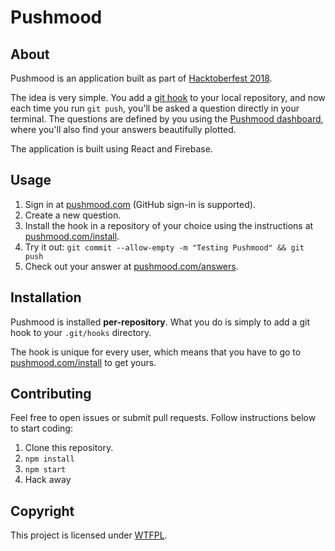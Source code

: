 # Pushmood

## About

Pushmood is an application built as part of [Hacktoberfest 2018](https://hacktoberfest.digitalocean.com/).

The idea is very simple. You add a [git hook](https://git-scm.com/book/en/v2/Customizing-Git-Git-Hooks) to your local repository, and now each time you run `git push`, you'll be asked a question directly in your terminal. The questions are defined by you using the [Pushmood dashboard](https://pushmood.com/questions), where you'll also find your answers beautifully plotted.

The application is built using React and Firebase.

## Usage

1. Sign in at [pushmood.com](https://pushmood.com/signin) (GitHub sign-in is supported).
2. Create a new question.
3. Install the hook in a repository of your choice using the instructions at [pushmood.com/install](https://pushmood.com/install).
4. Try it out: `git commit --allow-empty -m "Testing Pushmood" && git push`
5. Check out your answer at [pushmood.com/answers](https://pushmood.com/answers).

## Installation

Pushmood is installed **per-repository**. What you do is simply to add a git hook to your `.git/hooks` directory.

The hook is unique for every user, which means that you have to go to [pushmood.com/install](https://pushmood.com/install) to get yours.

## Contributing

Feel free to open issues or submit pull requests. Follow instructions below to start coding:

1. Clone this repository.
2. `npm install`
3. `npm start`
4. Hack away

## Copyright

This project is licensed under [WTFPL](http://www.wtfpl.net/).
